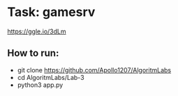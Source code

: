 # Task: gamesrv 
https://ggle.io/3dLm

## How to run:


   - git clone https://github.com/Apollo1207/AlgoritmLabs 
   - cd AlgoritmLabs/Lab-3
   - python3 app.py 

